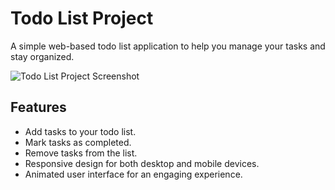 # Todo List Project

A simple web-based todo list application to help you manage your tasks and stay organized.

![Todo List Project Screenshot](screenshot.png)

## Features

- Add tasks to your todo list.
- Mark tasks as completed.
- Remove tasks from the list.
- Responsive design for both desktop and mobile devices.
- Animated user interface for an engaging experience.
